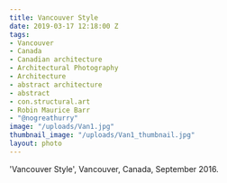 ```yaml
---
title: Vancouver Style
date: 2019-03-17 12:18:00 Z
tags:
- Vancouver
- Canada
- Canadian architecture
- Architectural Photography
- Architecture
- abstract architecture
- abstract
- con.structural.art
- Robin Maurice Barr
- "@nogreathurry"
image: "/uploads/Van1.jpg"
thumbnail_image: "/uploads/Van1_thumbnail.jpg"
layout: photo
---
```


'Vancouver Style', Vancouver, Canada, September 2016.